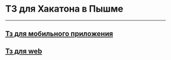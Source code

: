 # ТЗ для Хакатона в Пышме

---

## [Тз для мобильного приложения ](MOBILE-README.MD)

## [Тз для web](WEB-README.MD)